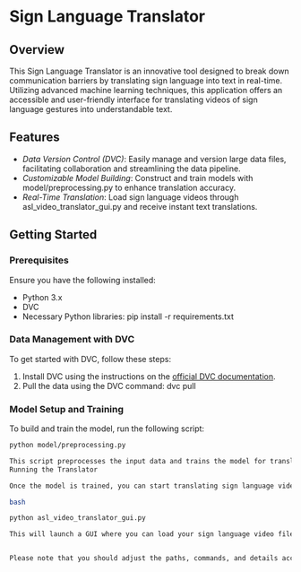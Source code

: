 # Sign Language Translator

## Overview
This Sign Language Translator is an innovative tool designed to break down communication barriers by translating sign language into text in real-time. Utilizing advanced machine learning techniques, this application offers an accessible and user-friendly interface for translating videos of sign language gestures into understandable text.

## Features
- *Data Version Control (DVC)*: Easily manage and version large data files, facilitating collaboration and streamlining the data pipeline.
- *Customizable Model Building*: Construct and train models with model/preprocessing.py to enhance translation accuracy.
- *Real-Time Translation*: Load sign language videos through asl_video_translator_gui.py and receive instant text translations.

## Getting Started

### Prerequisites
Ensure you have the following installed:
- Python 3.x
- DVC
- Necessary Python libraries: pip install -r requirements.txt

### Data Management with DVC
To get started with DVC, follow these steps:
1. Install DVC using the instructions on the [official DVC documentation](https://dvc.org/doc/install).
2. Pull the data using the DVC command: dvc pull

### Model Setup and Training
To build and train the model, run the following script:
```bash
python model/preprocessing.py

This script preprocesses the input data and trains the model for translation. The output model will be stored in the model/ directory.
Running the Translator

Once the model is trained, you can start translating sign language videos to text with the following command:

bash

python asl_video_translator_gui.py

This will launch a GUI where you can load your sign language video files. The translation output will be displayed in real-time within the GUI. Thank you for your interest in our Sign Language Translator. Together, we can make the world more inclusive for the sign language community.


Please note that you should adjust the paths, commands, and details according to your project's actual configuration and file structure. The above is just a template and may need to be modified to fit your specific implementation.
